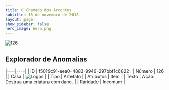 ```yaml
---
title: O Chamado dos Arcontes
subtitle: 15 de novembro de 2018
layout: page
show_sidebar: false
hero_image: hero.png
---
```


![126](https://cdn.keyforgegame.com/media/card_front/pt/341_126_F66C7VF2HR8Q_pt.png)

## Explorador de Anomalias

|----|----|
| ID | f5019c91-eea0-4883-9946-297bbf1c6822 |
| Número | 126 |
| Casa | ![Logos](https://archonarcana.com/images/thumb/c/ce/Logos.png/22px-Logos.png "Logos") |
| Tipo | Artefato |
| Atributos | Item |
| Texto | Ação: Destrua uma criatura com dano. |
| Raridade | Incomum |
